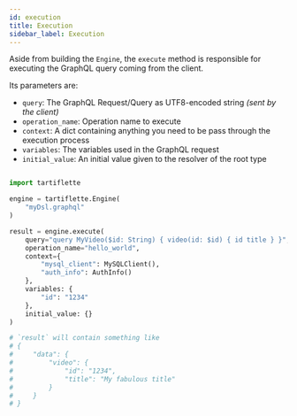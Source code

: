 ```yaml
---
id: execution
title: Execution
sidebar_label: Execution
---
```


Aside from building the `Engine`, the `execute` method is responsible for executing the GraphQL query coming from the client.

Its parameters are:
* `query`: The GraphQL Request/Query as UTF8-encoded string _(sent by the client)_
* `operation_name`: Operation name to execute
* `context`: A dict containing anything you need to be pass through the execution process
* `variables`: The variables used in the GraphQL request
* `initial_value`: An initial value given to the resolver of the root type

```python

import tartiflette

engine = tartiflette.Engine(
    "myDsl.graphql"
)

result = engine.execute(
    query="query MyVideo($id: String) { video(id: $id) { id title } }",
    operation_name="hello_world",
    context={
        "mysql_client": MySQLClient(),
        "auth_info": AuthInfo()
    },
    variables: {
        "id": "1234"
    },
    initial_value: {}
)

# `result` will contain something like
# {
#     "data": {
#         "video": {
#             "id": "1234",
#             "title": "My fabulous title"
#         }
#     }
# }
```
